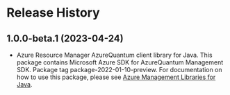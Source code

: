 # Release History

## 1.0.0-beta.1 (2023-04-24)

- Azure Resource Manager AzureQuantum client library for Java. This package contains Microsoft Azure SDK for AzureQuantum Management SDK.  Package tag package-2022-01-10-preview. For documentation on how to use this package, please see [Azure Management Libraries for Java](https://aka.ms/azsdk/java/mgmt).
